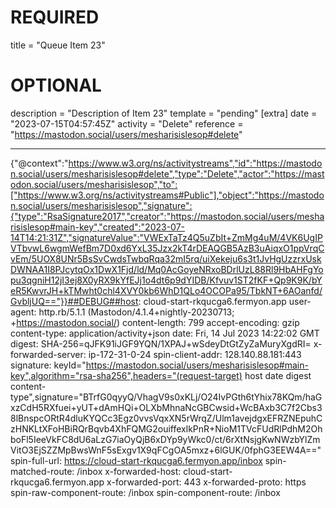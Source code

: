 
# REQUIRED
title = "Queue Item 23"
# OPTIONAL
description = "Description of Item 23"
template = "pending"
[extra]
date = "2023-07-15T04:57:45Z"
activity = "Delete"
reference = "https://mastodon.social/users/mesharisislesop#delete"

---
{"@context":"https://www.w3.org/ns/activitystreams","id":"https://mastodon.social/users/mesharisislesop#delete","type":"Delete","actor":"https://mastodon.social/users/mesharisislesop","to":["https://www.w3.org/ns/activitystreams#Public"],"object":"https://mastodon.social/users/mesharisislesop","signature":{"type":"RsaSignature2017","creator":"https://mastodon.social/users/mesharisislesop#main-key","created":"2023-07-14T14:21:31Z","signatureValue":"VWExTaTz4Q5uZbIt+ZmMg4uM/4VK6UgIPVTbvwL6wgmWefBm7D0xd6YxL35Jzx2kT4rDEAQGB5AzB3uAiqxO1ppVrqCvEm/5UOX8UNr5BsSvCwdsTwbqRqa32mI5rq/uiXekeju6s3t1JvHgUzzrxUskDWNAA1I8PJcytqOx1DwX1Fjd/ld/Mq0AcGoyeNRxoBDrlUzL88Rl9HbAHFgYopu3qgniH12jI3ej8X0yRX9kYfEJj1o4dt6p9dYIDB/Kfvuv1ST2fKF+Qp9K9K/bYeR5KwvrJH+kTMwht0chl4XVY0kb6WhD1QLo4OCOPa95/TbkNT+6AOanfd/GvbljUQ=="}}##DEBUG##host: cloud-start-rkqucga6.fermyon.app
user-agent: http.rb/5.1.1 (Mastodon/4.1.4+nightly-20230713; +https://mastodon.social/)
content-length: 799
accept-encoding: gzip
content-type: application/activity+json
date: Fri, 14 Jul 2023 14:22:02 GMT
digest: SHA-256=qJFK91iJGF9YQN/1XPAJ+wSdeyDtGtZyZaMuryXgdRI=
x-forwarded-server: ip-172-31-0-24
spin-client-addr: 128.140.88.181:443
signature: keyId="https://mastodon.social/users/mesharisislesop#main-key",algorithm="rsa-sha256",headers="(request-target) host date digest content-type",signature="BTrfG0qyyQ/VhagV9s0xKLj/O24IvPGth6tYhix78KQm/haGxzCdH5RXfuei+yUT+dAmHQi+OLXbMhnaNcGBCwsid+WcBAxb3C7f2Cbs38lBnspcORtR4dluKYQCc3Egz0vvsVqxXN5rWrqZ/Ulm1avejdgxEFRZNEpuhCzHNKLtXFoHBiRQrBqvb4XhFQMG2ouiffexlkPnR+NioM1TVcFUdRlPdhM2OhboFl5IeeVkFC8dU6aLzG7iaOyQjB6xDYp9yWkc0/ct/6rXtNsjgKwNWzbYlZmVitO3EjSZZMpBwsWnF5sExgv1X9qFCgOA5mxz+6lGUK/0fphG3EEW4A=="
spin-full-url: https://cloud-start-rkqucga6.fermyon.app/inbox
spin-matched-route: /inbox
x-forwarded-host: cloud-start-rkqucga6.fermyon.app
x-forwarded-port: 443
x-forwarded-proto: https
spin-raw-component-route: /inbox
spin-component-route: /inbox

